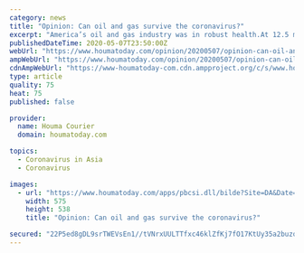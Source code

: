 ```yaml
---
category: news
title: "Opinion: Can oil and gas survive the coronavirus?"
excerpt: "America’s oil and gas industry was in robust health.At 12.5 million barrels per day, we were the No. 1 oil-producing nation. The"
publishedDateTime: 2020-05-07T23:50:00Z
webUrl: "https://www.houmatoday.com/opinion/20200507/opinion-can-oil-and-gas-survive-coronavirus"
ampWebUrl: "https://www.houmatoday.com/opinion/20200507/opinion-can-oil-and-gas-survive-coronavirus?template=ampart"
cdnAmpWebUrl: "https://www-houmatoday-com.cdn.ampproject.org/c/s/www.houmatoday.com/opinion/20200507/opinion-can-oil-and-gas-survive-coronavirus?template=ampart"
type: article
quality: 75
heat: 75
published: false

provider:
  name: Houma Courier
  domain: houmatoday.com

topics:
  - Coronavirus in Asia
  - Coronavirus

images:
  - url: "https://www.houmatoday.com/apps/pbcsi.dll/bilde?Site=DA&Date=20200507&Category=OPINION&ArtNo=200509309&Ref=AR"
    width: 575
    height: 538
    title: "Opinion: Can oil and gas survive the coronavirus?"

secured: "22P5ed8gDL9srTWEVsEn1//tVNrxUULTTfxc46klZfKj7fO17KtUy35a2buzqhkAL/FXlRQfSoUMQrj6+P2YFmWlEjz/n8HFka3yeR4AdWryMW2Sq6aKQ7Dm0mDDenJG8/APQ5NyBRo6YWISqRdd4YwxmDWDqV7KoPhE8WxvGRv0azWg7yKmxt00MB/Zf5aasf5vLBynlOwdvrS8vXgW7JAgtot4U1CGQKMFUW+3tJrqCd5kPDEC7FrKVdRdYqrH9DfRmz1sQ6fbGP7kE9pIh8FZcU3izc2zedzzgKfegTWFJAB81iNLVUzvN6TCVvy/;DZFRjaTfedxk7SLh/FcBeA=="
---
```


